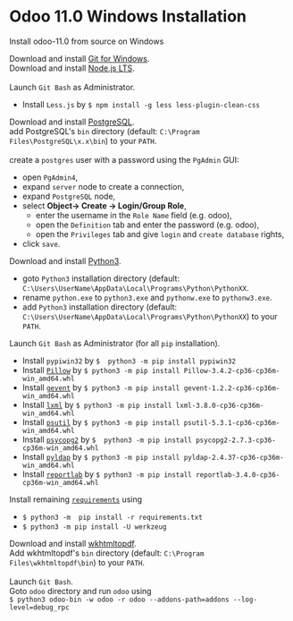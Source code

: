# Odoo 11.0 Windows Installation
Install odoo-11.0 from source on Windows

Download and install [Git for Windows](https://git-scm.com/download/win).<br />
Download and install [Node.js LTS](https://nodejs.org/en/download/).<br />
<br />
Launch `Git Bash` as Administrator.
 * Install `Less.js` by `$ npm install -g less less-plugin-clean-css`

Download and install [PostgreSQL](https://www.enterprisedb.com/downloads/postgres-postgresql-downloads).<br />
add PostgreSQL's `bin` directory (default: `C:\Program Files\PostgreSQL\x.x\bin`) to your `PATH`.<br />
<br />
create a `postgres` user with a password using the `PgAdmin` GUI:<br />
 * open `PgAdmin4`,
 * expand `server` node to create a connection,
 * expand `PostgreSQL` node,
 * select **Object-> Create -> Login/Group Role**,
    * enter the username in the `Role Name` field (e.g. odoo),
    * open the `Definition` tab and enter the password (e.g. odoo),
    * open the `Privileges` tab and give `login` and `create database` rights,
 * click `save`.

Download and install <a href="https://www.python.org/downloads/" target="_blank">Python3</a>.<br />
 * goto `Python3` installation directory (default: `C:\Users\UserName\AppData\Local\Programs\Python\PythonXX`.<br />
 * rename `python.exe` to `python3.exe` and `pythonw.exe` to `pythonw3.exe`.<br />
 * add `Python3` installation directory (default: `C:\Users\UserName\AppData\Local\Programs\Python\PythonXX`) to your `PATH`.<br />

Launch `Git Bash` as Administrator (for all `pip` installation).<br />
 * Install `pypiwin32` by `$  python3 -m pip install pypiwin32`
 * Install [`Pillow`](https://github.com/kasim1011/odoo-11.0-windows-installation/raw/master/Pillow-3.4.2-cp36-cp36m-win_amd64.whl) by `$ python3 -m pip install Pillow-3.4.2-cp36-cp36m-win_amd64.whl`
 * Install [`gevent`](https://github.com/kasim1011/odoo-11.0-windows-installation/raw/master/gevent-1.2.2-cp36-cp36m-win_amd64.whl) by `$ python3 -m pip install gevent-1.2.2-cp36-cp36m-win_amd64.whl`
 * Install [`lxml`](https://github.com/kasim1011/odoo-11.0-windows-installation/raw/master/lxml-3.8.0-cp36-cp36m-win_amd64.whl) by `$ python3 -m pip install lxml-3.8.0-cp36-cp36m-win_amd64.whl`
 * Install [`psutil`](https://github.com/kasim1011/odoo-11.0-windows-installation/raw/master/psutil-5.3.1-cp36-cp36m-win_amd64.whl) by `$ python3 -m pip install psutil-5.3.1-cp36-cp36m-win_amd64.whl`
 * Install [`psycopg2`](https://github.com/kasim1011/odoo-11.0-windows-installation/raw/master/psycopg2-2.7.3-cp36-cp36m-win_amd64.whl) by `$  python3 -m pip install psycopg2-2.7.3-cp36-cp36m-win_amd64.whl`
 * Install [`pyldap`](https://github.com/kasim1011/odoo-11.0-windows-installation/raw/master/pyldap-2.4.37-cp36-cp36m-win_amd64.whl) by `$ python3 -m pip install pyldap-2.4.37-cp36-cp36m-win_amd64.whl`
 * Install [`reportlab`](https://github.com/kasim1011/odoo-11.0-windows-installation/raw/master/reportlab-3.4.0-cp36-cp36m-win_amd64.whl) by `$ python3 -m pip install reportlab-3.4.0-cp36-cp36m-win_amd64.whl`

Install remaining [`requirements`](https://github.com/kasim1011/odoo-11.0-windows-installation/raw/master/requirements.txt) using
 * `$ python3 -m  pip install -r requirements.txt`
 * `$ python3 -m pip install -U werkzeug`

Download and install [wkhtmltopdf](https://wkhtmltopdf.org/downloads.html).<br />
Add wkhtmltopdf's `bin` directory (default: `C:\Program Files\wkhtmltopdf\bin`) to your `PATH`.<br />
<br />
Launch `Git Bash`.<br />
Goto `odoo` directory and run `odoo` using<br />
`$ python3 odoo-bin -w odoo -r odoo --addons-path=addons --log-level=debug_rpc`<br />
